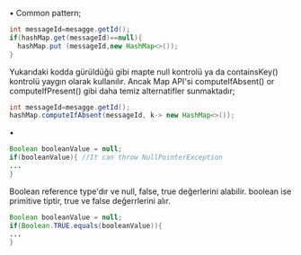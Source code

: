 • Common pattern;
```java
int messageId=mesagge.getId();
if(hashMap.get(messageId)==null){
  hashMap.put (messageId,new HashMap<>());
}

```
Yukarıdaki kodda gürüldüğü gibi mapte null kontrolü ya da containsKey() kontrolü yaygın olarak kullanılır. Ancak Map  API'si computeIfAbsent() or computeIfPresent() gibi daha temiz alternatifler sunmaktadır;

```java
int messageId=mesagge.getId();
hashMap.computeIfAbsent(messageId, k-> new HashMap<>());
```

•   

```java
Boolean booleanValue = null;
if(booleanValue){ //It can throw NullPointerException
...
}
```

Boolean reference type'dır ve null, false, true değerlerini alabilir. boolean ise primitive tiptir, true ve false değerrlerini alır. 

```java
Boolean booleanValue = null;
if(Boolean.TRUE.equals(booleanValue)){ 
...
}
```
